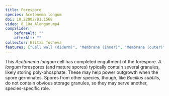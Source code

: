 ```yaml
---
title: Forespore
species: Acetonema longum 
doi: 10.22002/D1.1568
video: 8_10a_Alongum.mp4
compSlider:
    beforeAlt: ""
    afterAlt: ""
collector: Elitza Tocheva
features: ["Cell wall (diderm)", "Membrane (inner)", "Membrane (outer)", "Spore cortex", "Spore membrane (inner)", "Spore membrane (outer)", "Storage granules"]
---
```


This *Acetonema longum* cell has completed engulfment of the forespore. *A. longum* forespores (and mature spores) typically contain several granules, likely storing poly-phosphate. These may help power outgrowth when the spore germinates. Spores from other species, though, like *Bacillus subtilis*, do not contain obvious storage granules, so they may serve another, species-specific role.

